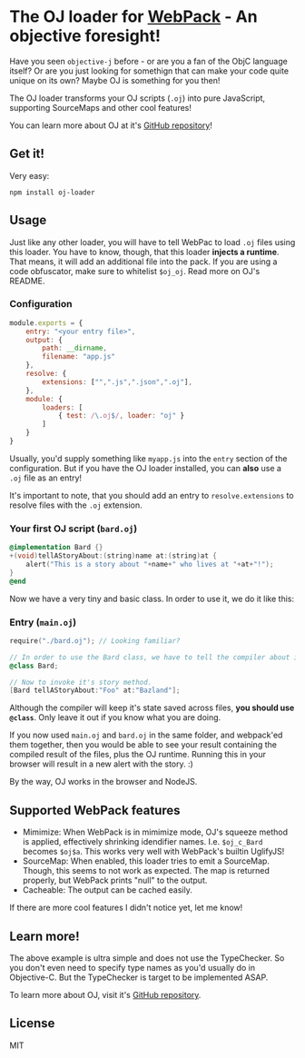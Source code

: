 # The OJ loader for [WebPack](https://github.com/webpack/webpack) - An objective foresight!

Have you seen `objective-j` before - or are you a fan of the ObjC language itself? Or are you just looking for somethign that can make your code quite unique on its own? Maybe OJ is something for you then!

The OJ loader transforms your OJ scripts (`.oj`) into pure JavaScript, supporting SourceMaps and other cool features!

You can learn more about OJ at it's [GitHub repository](https://github.com/musictheory/oj)!


## Get it!
Very easy:

    npm install oj-loader


## Usage
Just like any other loader, you will have to tell WebPac to load `.oj` files using this loader. You have to know, though, that this loader **injects a runtime**. That means, it will add an additional file into the pack. If you are using a code obfuscator, make sure to whitelist `$oj_oj`. Read more on OJ's README.

### Configuration
```javascript
module.exports = {
    entry: "<your entry file>",
    output: {
        path: __dirname,
        filename: "app.js"
    },
    resolve: {
        extensions: ["",".js",".json",".oj"],
    },
    module: {
        loaders: [
            { test: /\.oj$/, loader: "oj" }
        ]
    }
}
```

Usually, you'd supply something like `myapp.js` into the `entry` section of the configuration. But if you have the OJ loader installed, you can **also** use a `.oj` file as an entry!

It's important to note, that you should add an entry to `resolve.extensions` to resolve files with the `.oj` extension.


### Your first OJ script (`bard.oj`)
```objective-c
@implementation Bard {}
+(void)tellAStoryAbout:(string)name at:(string)at {
    alert("This is a story about "+name+" who lives at "+at+"!");
}
@end
```

Now we have a very tiny and basic class. In order to use it, we do it like this:

### Entry (`main.oj`)
```objective-c
require("./bard.oj"); // Looking familiar?

// In order to use the Bard class, we have to tell the compiler about it:
@class Bard;

// Now to invoke it's story method.
[Bard tellAStoryAbout:"Foo" at:"Bazland"];
```

Although the compiler will keep it's state saved across files, **you should use `@class`**. Only leave it out if you know what you are doing.

If you now used `main.oj` and `bard.oj` in the same folder, and webpack'ed them together, then you would be able to see your result containing the compiled result of the files, plus the OJ runtime. Running this in your browser will result in a new alert with the story. :)

By the way, OJ works in the browser and NodeJS.


## Supported WebPack features
- Mimimize: When WebPack is in mimimize mode, OJ's squeeze method is applied, effectively shrinking idendifier names. I.e. `$oj_c_Bard` becomes `$oj$a`. This works very well with WebPack's builtin UglifyJS!
- SourceMap: When enabled, this loader tries to emit a SourceMap. Though, this seems to not work as expected. The map is returned properly, but WebPack prints "null" to the output.
- Cacheable: The output can be cached easily.

If there are more cool features I didn't notice yet, let me know!


## Learn more!
The above example is ultra simple and does not use the TypeChecker. So you don't even need to specify type names as you'd usually do in Objective-C. But the TypeChecker is target to be implemented ASAP.

To learn more about OJ, visit it's [GitHub repository](https://github.com/musictheory/oj).


## License
MIT
